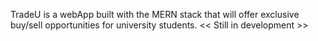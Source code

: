 TradeU is a webApp built with the MERN stack that will offer exclusive buy/sell opportunities for university students.
<< Still in development >>
